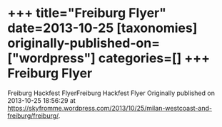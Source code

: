 +++
title="Freiburg Flyer"
date=2013-10-25
[taxonomies]
originally-published-on=["wordpress"]
categories=[]
+++
Freiburg Flyer
==============

Freiburg Hackfest FlyerFreiburg Hackfest Flyer
Originally published on 2013-10-25 18:56:29 at https://skyfromme.wordpress.com/2013/10/25/milan-westcoast-and-freiburg/freiburg/.
